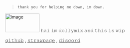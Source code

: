 > `𝚝𝚑𝚊𝚗𝚔 𝚢𝚘𝚞 𝚏𝚘𝚛 𝚑𝚎𝚕𝚙𝚒𝚗𝚐 𝚖𝚎 𝚍𝚘𝚠𝚗, 𝚒𝚖 𝚍𝚘𝚠𝚗.`


<img width="110" height="60" alt="image" src="https://github.com/user-attachments/assets/76bf74d2-b2d3-42ac-8eb7-c663c882b987" /> 𝚑𝚊𝚒 𝚒𝚖 𝚍𝚘𝚕𝚕𝚢𝚖𝚒𝚡 𝚊𝚗𝚍 𝚝𝚑𝚒𝚜 𝚒𝚜 𝚠𝚒𝚙

 [𝚐𝚒𝚝𝚑𝚞𝚋](https://github.com/egobwoarder)		,	[𝚜𝚝𝚛𝚊𝚠𝚙𝚊𝚐𝚎](https://jooc.straw.page/)			,	[𝚍𝚒𝚜𝚌𝚘𝚛𝚍](https://discord.com/users/1297953240624664587)
